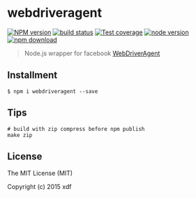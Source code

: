 # webdriveragent

[![NPM version][npm-image]][npm-url]
[![build status][travis-image]][travis-url]
[![Test coverage][coveralls-image]][coveralls-url]
[![node version][node-image]][node-url]
[![npm download][download-image]][download-url]

[npm-image]: https://img.shields.io/npm/v/webdriveragent.svg?style=flat-square
[npm-url]: https://npmjs.org/package/webdriveragent
[travis-image]: https://img.shields.io/travis/xudafeng/webdriveragent.svg?style=flat-square
[travis-url]: https://travis-ci.org/xudafeng/webdriveragent
[coveralls-image]: https://img.shields.io/coveralls/xudafeng/webdriveragent.svg?style=flat-square
[coveralls-url]: https://coveralls.io/r/xudafeng/webdriveragent?branch=master
[node-image]: https://img.shields.io/badge/node.js-%3E=_0.10-green.svg?style=flat-square
[node-url]: http://nodejs.org/download/
[download-image]: https://img.shields.io/npm/dm/webdriveragent.svg?style=flat-square
[download-url]: https://npmjs.org/package/webdriveragent

> Node.js wrapper for facebook [WebDriverAgent](https://github.com/facebook/WebDriverAgent)

## Installment

```shell
$ npm i webdriveragent --save
```

## Tips

```
# build with zip compress before npm publish
make zip
```

## License

The MIT License (MIT)

Copyright (c) 2015 xdf
